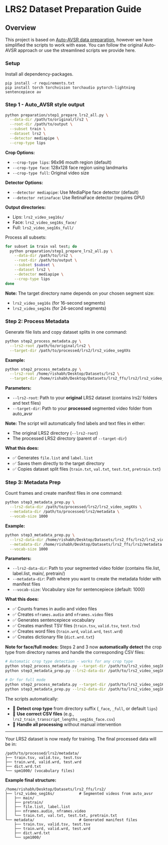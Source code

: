 # LRS2 Dataset Preparation Guide

## Overview
This project is based on [Auto-AVSR data preparation](https://github.com/mpc001/auto_avsr/tree/main/preparation), however we have simplified the scripts to work with ease. You can follow the original Auto-AVSR approach or use the streamlined scripts we provide here.

### Setup

Install all dependency-packages.

```Shell
pip install -r requirements.txt
pip install torch torchvision torchaudio pytorch-lightning sentencepiece av 
```



### Step 1 - Auto_AVSR style output

```bash
python preparation/step1_prepare_lrs2_all.py \
  --data-dir /path/to/original/lrs2 \
  --root-dir /path/to/output \
  --subset train \
  --dataset lrs2 \
  --detector mediapipe \
  --crop-type lips
```

**Crop Options:**
- `--crop-type lips`: 96x96 mouth region (default)
- `--crop-type face`: 128x128 face region using landmarks
- `--crop-type full`: Original video size

**Detector Options:**
- `--detector mediapipe`: Use MediaPipe face detector (default)
- `--detector retinaface`: Use RetinaFace detector (requires GPU)

**Output directories:**
- Lips: `lrs2_video_seg16s/`
- Face: `lrs2_video_seg16s_face/`
- Full: `lrs2_video_seg16s_full/`

Process all subsets:
```bash
for subset in train val test; do
  python preparation/step1_prepare_lrs2_all.py \
    --data-dir /path/to/lrs2 \
    --root-dir /path/to/output \
    --subset $subset \
    --dataset lrs2 \
    --detector mediapipe \
    --crop-type lips
done
```


**Note:** The target directory name depends on your chosen segment size:
- `lrs2_video_seg16s` (for 16-second segments)  
- `lrs2_video_seg24s` (for 24-second segments)


### Step 2: Process Metadata
Generate file lists and copy dataset splits in one command:

```bash
python step2_process_metadata.py \
  --lrs2-root /path/to/original/lrs2 \
  --target-dir /path/to/processed/lrs2/lrs2_video_segXXs
```

**Example:**
```bash
python step2_process_metadata.py \
  --lrs2-root /home/rishabh/Desktop/Datasets/lrs2 \
  --target-dir /home/rishabh/Desktop/Datasets/lrs2_ffs/lrs2/lrs2_video_seg16s
```

**Parameters:**
- `--lrs2-root`: Path to your **original** LRS2 dataset (contains lrs2/ folders and text files)
- `--target-dir`: Path to your **processed** segmented video folder from auto_avsr

**Note:** The script will automatically find labels and text files in either:
- The original LRS2 directory (`--lrs2-root`)
- The processed LRS2 directory (parent of `--target-dir`)

**What this does:**
- ✅ Generates `file.list` and `label.list` 
- ✅ Saves them directly to the target directory 
- ✅ Copies dataset split files (`train.txt`, `val.txt`, `test.txt`, `pretrain.txt`)

### Step 3: Metadata Prep  
Count frames and create manifest files in one command:

```bash
python step3_metadata_prep.py \
  --lrs2-data-dir /path/to/processed/lrs2/lrs2_video_segXXs \
  --metadata-dir /path/to/processed/lrs2/metadata \
  --vocab-size 1000
```

**Example:**
```bash
python step3_metadata_prep.py \
  --lrs2-data-dir /home/rishabh/Desktop/Datasets/lrs2_ffs/lrs2/lrs2_video_seg16s \
  --metadata-dir /home/rishabh/Desktop/Datasets/lrs2_ffs/lrs2/metadata \
  --vocab-size 1000
```

**Parameters:**
- `--lrs2-data-dir`: Path to your segmented video folder (contains file.list, label.list, main/, pretrain/)
- `--metadata-dir`: Path where you want to create the metadata folder with manifest files
- `--vocab-size`: Vocabulary size for sentencepiece (default: 1000)

**What this does:**
- ✅ Counts frames in audio and video files
- ✅ Creates `nframes.audio` and `nframes.video` files
- ✅ Generates sentencepiece vocabulary  
- ✅ Creates manifest TSV files (`train.tsv`, `valid.tsv`, `test.tsv`)
- ✅ Creates word files (`train.wrd`, `valid.wrd`, `test.wrd`)
- ✅ Creates dictionary file (`dict.wrd.txt`)


**Note for face/full modes:** Steps 2 and 3 now **automatically detect** the crop type from directory names and handle the corresponding CSV files:

```bash
# Automatic crop type detection - works for any crop type
python step2_process_metadata.py --target-dir /path/to/lrs2_video_seg16s_face
python step3_metadata_prep.py --lrs2-data-dir /path/to/lrs2_video_seg16s_face --metadata-dir /path/to/metadata

# Or for full mode  
python step2_process_metadata.py --target-dir /path/to/lrs2_video_seg16s_full
python step3_metadata_prep.py --lrs2-data-dir /path/to/lrs2_video_seg16s_full --metadata-dir /path/to/metadata
```

The scripts automatically:
- 🎥 **Detect crop type** from directory suffix (`_face`, `_full`, or default `lips`)
- 📄 **Use correct CSV files** (e.g., `lrs2_train_transcript_lengths_seg16s_face.csv`)
- 📁 **Handle all processing** without manual intervention

---


Your LRS2 dataset is now ready for training. The final processed data will be in:
```
/path/to/processed/lrs2/metadata/
├── train.tsv, valid.tsv, test.tsv
├── train.wrd, valid.wrd, test.wrd
├── dict.wrd.txt
└── spm1000/ (vocabulary files)
```

**Example final structure:**
```
/home/rishabh/Desktop/Datasets/lrs2_ffs/lrs2/
├── lrs2_video_seg16s/           # Segmented videos from auto_avsr
│   ├── main/
│   ├── pretrain/
│   ├── file.list, label.list
│   ├── nframes.audio, nframes.video
│   └── train.txt, val.txt, test.txt, pretrain.txt
└── metadata/                    # Generated manifest files
    ├── train.tsv, valid.tsv, test.tsv
    ├── train.wrd, valid.wrd, test.wrd
    ├── dict.wrd.txt
    └── spm1000/
```

